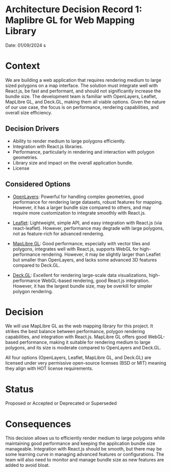 # Architecture Decision Record 1: Maplibre GL for Web Mapping Library

Date: 01/09/2024
s
# Context

We are building a web application that requires rendering medium to large sized polygons on a map interface. The solution must integrate well with React.js, be fast and performant, and should not significantly increase the bundle size. The development team is familiar with OpenLayers, Leaflet, MapLibre GL, and Deck.GL, making them all viable options. Given the nature of our use case, the focus is on performance, rendering capabilities, and overall size efficiency.

## Decision Drivers

- Ability to render medium to large polygons efficiently.
- Integration with React.js libraries.
- Performance, particularly in rendering and interaction with polygon geometries.
- Library size and impact on the overall application bundle.
- License

## Considered Options

- [OpenLayers](https://openlayers.org/): Powerful for handling complex geometries, good performance for rendering large datasets, robust features for mapping. However, it has a larger bundle size compared to others, and may require more customization to integrate smoothly with React.js.

- [Leaflet](https://leafletjs.com/): Lightweight, simple API, and easy integration with React.js (via react-leaflet). However, performance may degrade with large polygons, not as feature-rich for advanced rendering.

- [MapLibre GL](https://maplibre.org/maplibre-gl-js/docs/): Good performance, especially with vector tiles and polygons, integrates well with React.js, supports WebGL for high-performance rendering. However, it may be slightly larger than Leaflet but smaller than OpenLayers, and lacks some advanced 3D features compared to Deck.GL.

- [Deck.GL](https://deck.gl/): Excellent for rendering large-scale data visualizations, high-performance WebGL-based rendering, good React.js integration. However, it has the largest bundle size, may be overkill for simpler polygon rendering.

# Decision

We will use MapLibre GL as the web mapping library for this project. It strikes the best balance between performance, polygon rendering capabilities, and integration with React.js. MapLibre GL offers good WebGL-based performance, making it suitable for rendering medium to large polygons, and its size is moderate compared to OpenLayers and Deck.GL.

All four options (OpenLayers, Leaflet, MapLibre GL, and Deck.GL) are licensed under very permissive open-source licenses (BSD or MIT) meaning they align with HOT license requirements.

# Status

Proposed or Accepted or Deprecated or Superseded

# Consequences

This decision allows us to efficiently render medium to large polygons while maintaining good performance and keeping the application bundle size manageable. Integration with React.js should be smooth, but there may be some learning curve in managing advanced features or configurations. The team will also need to monitor and manage bundle size as new features are added to avoid bloat.
